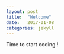 ```yaml
---
layout: post
title:  "Welcome"
date:   2017-01-08
categories: jekyll
---
```

Time to start coding !
